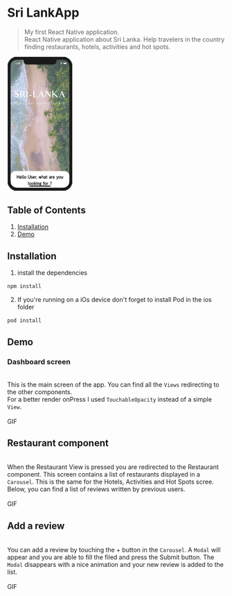 # Sri LankApp
> My first React Native application.
> <br> React Native application about Sri Lanka. Help travelers in the country finding restaurants, hotels, activities and hot spots.

<img id="screenshot" src="/Components/Images/Screenshot1.png" height="30%" width="30%" >

## Table of Contents

1. [Installation](#installation)
2. [Demo](#demo)

## Installation

1. install the dependencies
```sh
npm install
```
2. If you're running on a iOs device don't forget to install Pod in the ios folder
```sh
pod install
```
## Demo
### Dashboard screen
<br> This is the main screen of the app. You can find all the `Views` redirecting to the other components.
<br> For a better render onPress I used `TouchableOpacity` instead of a simple `View`.
<br><br> GIF

## Restaurant component
<br> When the Restaurant View is pressed you are redirected to the Restaurant component. This screen contains a list of restaurants displayed in a `Carousel`. This is the same for the Hotels, Activities and Hot Spots scree.
<br> Below, you can find a list of reviews written by previous users.
<br><br> GIF

## Add a review
<br> You can add a review by touching the + button in the `Carousel`. A `Modal` will appear and you are able to fill the filed and press the Submit button. The `Modal` disappears with a nice animation and your new review is added to the list.
<br><br> GIF
